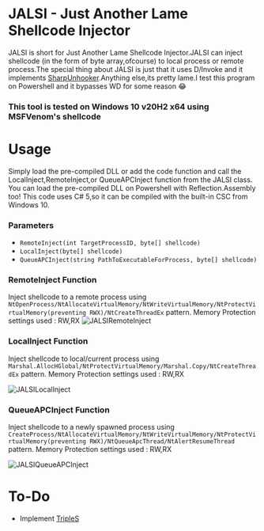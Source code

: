 # JALSI - Just Another Lame Shellcode Injector
JALSI is short for Just Another Lame Shellcode Injector.JALSI can inject shellcode (in the form of byte array,ofcourse) to local process or remote process.The special thing about JALSI is just that it uses D/Invoke and it implements [SharpUnhooker](https://github.com/GetRektBoy724/SharpUnhooker).Anything else,its pretty lame.I test this program on Powershell and it bypasses WD for some reason 😂
### This tool is tested on Windows 10 v20H2 x64 using MSFVenom's shellcode
# Usage
Simply load the pre-compiled DLL or add the code function and call the LocalInject,RemoteInject,or QueueAPCInject function from the JALSI class. You can load the pre-compiled DLL on Powershell with Reflection.Assembly too! This code uses C# 5,so it can be compiled with the built-in CSC from Windows 10.
### Parameters
- `RemoteInject(int TargetProcessID, byte[] shellcode)`
- `LocalInject(byte[] shellcode)`
- `QueueAPCInject(string PathToExecutableForProcess, byte[] shellcode)`
### RemoteInject Function 
Inject shellcode to a remote process using `NtOpenProcess/NtAllocateVirtualMemory/NtWriteVirtualMemory/NtProtectVirtualMemory(preventing RWX)/NtCreateThreadEx` pattern.
Memory Protection settings used : RW,RX
![JALSIRemoteInject](https://user-images.githubusercontent.com/41237415/123792154-83daff80-d90a-11eb-89ba-3d7506ab8ed0.png)


### LocalInject Function
Inject shellcode to local/current process using `Marshal.AllocHGlobal/NtProtectVirtualMemory/Marshal.Copy/NtCreateThreadEx` pattern.
Memory Protection settings used : RW,RX

![JALSILocalInject](https://user-images.githubusercontent.com/41237415/123792192-8f2e2b00-d90a-11eb-9c39-7999e1ebff8d.png)


### QueueAPCInject Function 
Inject shellcode to a newly spawned process using `CreateProcess/NtAllocateVirtualMemory/NtWriteVirtualMemory/NtProtectVirtualMemory(preventing RWX)/NtQueueApcThread/NtAlertResumeThread` pattern.
Memory Protection settings used : RW,RX

![JALSIQueueAPCInject](https://user-images.githubusercontent.com/41237415/123792236-9a815680-d90a-11eb-844c-d2a5458d3cad.png)

# To-Do
- Implement [TripleS](https://github.com/GetRektBoy724/TripleS)


